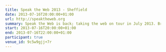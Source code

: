 ```yaml
---
title: Speak the Web 2013 - Sheffield
date: 2013-07-16T20:00:00+01:00
url: http://speaktheweb.org
summary: Speak the Web is back; taking the web on tour in July 2013. Bringing some of the best names and new faces in the web industry to a city near you!
start: 2013-07-16T20:00:00+01:00
end: 2013-07-16T22:00:00+01:00
participant: true
venue_id: 9c5w9gjj+7r
---
```


